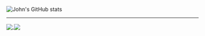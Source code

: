 ![John's GitHub stats](https://github-readme-stats-delta-liart.vercel.app/api?username=johndward01&show_icons=true&theme=react)

___

<a href="https://github.com/johndward01/github-readme-stats">
  <img align="center" src="https://github-readme-stats-delta-liart.vercel.app/api/pin/?username=johndward01&repo=github-readme-stats" />
</a>
<a href="https://github.com/johndward01/react_movie_demo">
  <img align="center" src="https://github-readme-stats-delta-liart.vercel.app/api/pin/?username=johndward01&repo=react_movie_demo&title_color=fff&icon_color=f9f9f9&text_color=9f9f9f&bg_color=151515" />
</a>
